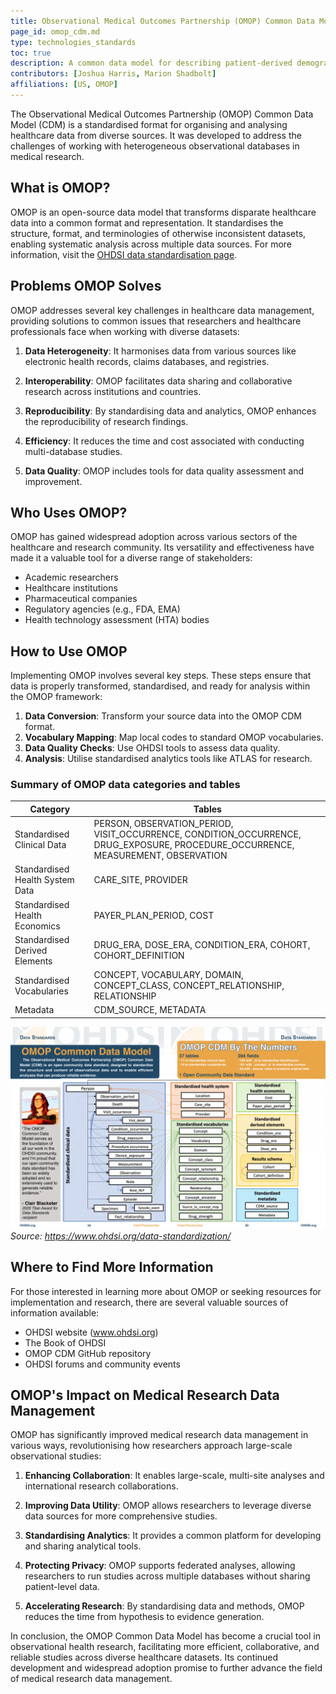 ```yaml
---
title: Observational Medical Outcomes Partnership (OMOP) Common Data Model (CDM)
page_id: omop_cdm.md
type: technologies_standards
toc: true
description: A common data model for describing patient-derived demographic, phenotypic and medical information
contributors: [Joshua Harris, Marion Shadbolt]
affiliations: [US, OMOP]
---
```


The Observational Medical Outcomes Partnership (OMOP) Common Data Model (CDM) is a standardised format for organising and analysing healthcare data from diverse sources. It was developed to address the challenges of working with heterogeneous observational databases in medical research.

## What is OMOP?

OMOP is an open-source data model that transforms disparate healthcare data into a common format and representation. It standardises the structure, format, and terminologies of otherwise inconsistent datasets, enabling systematic analysis across multiple data sources. For more information, visit the [OHDSI data standardisation page](https://www.ohdsi.org/data-standardization/).

## Problems OMOP Solves

OMOP addresses several key challenges in healthcare data management, providing solutions to common issues that researchers and healthcare professionals face when working with diverse datasets:

1. **Data Heterogeneity**: It harmonises data from various sources like electronic health records, claims databases, and registries.

2. **Interoperability**: OMOP facilitates data sharing and collaborative research across institutions and countries.

3. **Reproducibility**: By standardising data and analytics, OMOP enhances the reproducibility of research findings.

4. **Efficiency**: It reduces the time and cost associated with conducting multi-database studies.

5. **Data Quality**: OMOP includes tools for data quality assessment and improvement.

## Who Uses OMOP?

OMOP has gained widespread adoption across various sectors of the healthcare and research community. Its versatility and effectiveness have made it a valuable tool for a diverse range of stakeholders:

- Academic researchers
- Healthcare institutions
- Pharmaceutical companies
- Regulatory agencies (e.g., FDA, EMA)
- Health technology assessment (HTA) bodies

## How to Use OMOP

Implementing OMOP involves several key steps. These steps ensure that data is properly transformed, standardised, and ready for analysis within the OMOP framework:

1. **Data Conversion**: Transform your source data into the OMOP CDM format.
2. **Vocabulary Mapping**: Map local codes to standard OMOP vocabularies.
3. **Data Quality Checks**: Use OHDSI tools to assess data quality.
4. **Analysis**: Utilise standardised analytics tools like ATLAS for research.

### Summary of OMOP data categories and tables

| Category | Tables |
|----------|--------|
| Standardised Clinical Data | PERSON, OBSERVATION_PERIOD, VISIT_OCCURRENCE, CONDITION_OCCURRENCE, DRUG_EXPOSURE, PROCEDURE_OCCURRENCE, MEASUREMENT, OBSERVATION |
| Standardised Health System Data | CARE_SITE, PROVIDER |
| Standardised Health Economics | PAYER_PLAN_PERIOD, COST |
| Standardised Derived Elements | DRUG_ERA, DOSE_ERA, CONDITION_ERA, COHORT, COHORT_DEFINITION |
| Standardised Vocabularies | CONCEPT, VOCABULARY, DOMAIN, CONCEPT_CLASS, CONCEPT_RELATIONSHIP, RELATIONSHIP |
| Metadata | CDM_SOURCE, METADATA |

![OMOP CDM Diagram](../../images/diagrams/OHDSI-OurJourney2021-34-35-OMOP-CDM-2048x1312.png)
*Source: https://www.ohdsi.org/data-standardization/*


## Where to Find More Information

For those interested in learning more about OMOP or seeking resources for implementation and research, there are several valuable sources of information available:

- OHDSI website (www.ohdsi.org)
- The Book of OHDSI
- OMOP CDM GitHub repository
- OHDSI forums and community events

## OMOP's Impact on Medical Research Data Management

OMOP has significantly improved medical research data management in various ways, revolutionising how researchers approach large-scale observational studies:

1. **Enhancing Collaboration**: It enables large-scale, multi-site analyses and international research collaborations.

2. **Improving Data Utility**: OMOP allows researchers to leverage diverse data sources for more comprehensive studies.

3. **Standardising Analytics**: It provides a common platform for developing and sharing analytical tools.

4. **Protecting Privacy**: OMOP supports federated analyses, allowing researchers to run studies across multiple databases without sharing patient-level data.

5. **Accelerating Research**: By standardising data and methods, OMOP reduces the time from hypothesis to evidence generation.

In conclusion, the OMOP Common Data Model has become a crucial tool in observational health research, facilitating more efficient, collaborative, and reliable studies across diverse healthcare datasets. Its continued development and widespread adoption promise to further advance the field of medical research data management.
